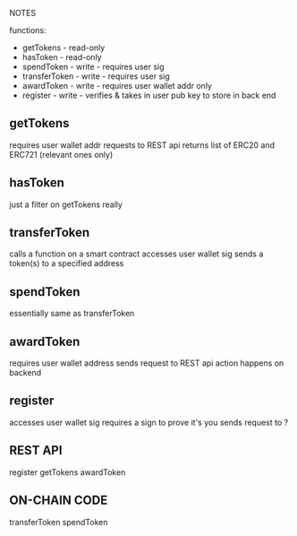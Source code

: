 
NOTES

functions: 
- getTokens - read-only 
- hasToken - read-only
- spendToken - write - requires user sig
- transferToken - write - requires user sig
- awardToken - write - requires user wallet addr only
- register - write - verifies & takes in user pub key to store in back end

getTokens
----
requires user wallet addr
requests to REST api 
returns list of ERC20 and ERC721 (relevant ones only) 

hasToken
----
just a filter on getTokens really

transferToken 
----
calls a function on a smart contract 
accesses user wallet sig 
sends a token(s) to a specified address  

spendToken 
----
essentially same as transferToken 

awardToken
---- 
requires user wallet address 
sends request to REST api 
action happens on backend

register
----
accesses user wallet sig 
requires a sign to prove it's you 
sends request to ? 


REST API 
---
register 
getTokens
awardToken 

ON-CHAIN CODE
----
transferToken
spendToken

